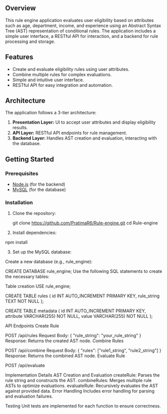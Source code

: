 ## Overview
This rule engine application evaluates user eligibility based on attributes such as age, department, income, and experience using an Abstract Syntax Tree (AST) representation of conditional rules. The application includes a simple user interface, a RESTful API for interaction, and a backend for rule processing and storage.

## Features
- Create and evaluate eligibility rules using user attributes.
- Combine multiple rules for complex evaluations.
- Simple and intuitive user interface.
- RESTful API for easy integration and automation.

## Architecture
The application follows a 3-tier architecture:
1. **Presentation Layer:** UI to accept user attributes and display eligibility results.
2. **API Layer:** RESTful API endpoints for rule management.
3. **Backend Layer:** Handles AST creation and evaluation, interacting with the database.

## Getting Started

### Prerequisites
- [Node.js](https://nodejs.org/) (for the backend)
- [MySQL](https://www.mysql.com/) (for the database)

### Installation
1. Clone the repository:
  
   git clone https://github.com/PratimaR6/Rule-engine.git
   cd Rule-engine

2. Install dependencies:

npm install

3. Set up the MySQL database:

Create a new database (e.g., rule_engine):


CREATE DATABASE rule_engine;
Use the following SQL statements to create the necessary tables:

Table creation 
USE rule_engine;

CREATE TABLE rules (
    id INT AUTO_INCREMENT PRIMARY KEY,
    rule_string TEXT NOT NULL
);

CREATE TABLE metadata (
    id INT AUTO_INCREMENT PRIMARY KEY,
    attribute VARCHAR(255) NOT NULL,
    value VARCHAR(255) NOT NULL
);

API Endpoints
Create Rule

POST /api/rules
Request Body: { "rule_string": "your_rule_string" }
Response: Returns the created AST node.
Combine Rules

POST /api/combine
Request Body: { "rules": ["rule1_string", "rule2_string"] }
Response: Returns the combined AST node.
Evaluate Rule

POST /api/evaluate


Implementation Details
AST Creation and Evaluation
createRule: Parses the rule string and constructs the AST.
combineRules: Merges multiple rule ASTs to optimize evaluations.
evaluateRule: Recursively evaluates the AST against provided data.
Error Handling
Includes error handling for parsing and evaluation failures.

Testing
Unit tests are implemented for each function to ensure correctness.
